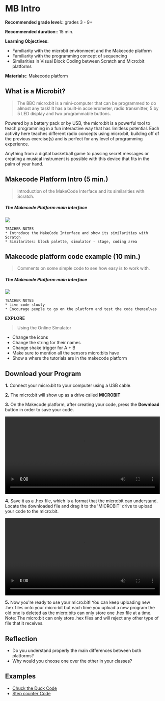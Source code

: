 
# MB Intro

**Recommended grade level:**: grades 3 - 9+

**Recommended duration:**: 15 min.

**Learning Objectives:**
* Familiarity with the microbit environment and the Makecode platform
* Familiarity with the programming concept of sequencing 
* Similarities in Visual Block Coding between Scratch and Micro:bit platforms


**Materials:**: Makecode platform

## What is a Microbit?
>The BBC micro:bit is a mini-computer that can be programmed to do almost any task! It has a built-in accelerometer, radio transmitter, 5 by 5 LED display and two programmable buttons. 

Powered by a battery pack or by USB, the micro:bit is a powerful tool to teach programming in a fun interactive way that has limitless potential. Each activity here teaches different radio concepts using micro:bit, building off of the previous exercise(s) and is perfect for any level of programming experience.

Anything from a digital basketball game to passing secret messages or creating a musical instrument is possible with this device that fits in the palm of your hand.



## Makecode Platform Intro  (5 min.)
> Introduction of the MakeCode Interface and its similarities with Scratch.

##### The Makecode Platform main interface
![](/assets/images/pm-mb0/mb0-1.png)

    TEACHER NOTES
    * Introduce the MakeCode Interface and show its similarities with Scratch
    * Similarites: block palette, simulator - stage, coding area

## Makecode platform code example (10 min.)
> Comments on some simple code to see how easy is to work with.

##### The Makecode Platform main interface
![](/assets/images/pm-mb0/mb0-2.png)

    TEACHER NOTES
    * Live code slowly
    * Encourage people to go on the platform and test the code themselves

**EXPLORE** 
> Using the Online Simulator

* Change the icons 
* Change the string for their names 
* Change shake trigger for A + B
* Make sure to mention all the sensors micro:bits have
* Show a where the tutorials are in the makecode platform 

## Download your Program
**1.** Connect your micro:bit to your computer using a USB cable.

**2.** The micro:bit will show up as a drive called **MICROBIT**

**3.** On the Makecode platform, after creating your code, press the **Download** button in order to save your code.
	
<video width="100%" height="" controls>
    <source src="/assets/images/videos/A.mp4" type="video/mp4">
</video>

**4.** Save it as a .hex file, which is a format that the micro:bit can understand.
Locate the downloaded file and drag it to the 'MICROBIT' drive to upload your code to the micro:bit.

<video width="100%" height="" controls>
    <source src="/assets/images/videos/B.mp4" type="video/mp4">
</video>

**5.** Now you're ready to use your micro:bit! You can keep uploading new .hex files onto your micro:bit but each time you upload a new program the old one is deleted as the micro:bits can only store one .hex file at a time.
Note: The micro:bit can only store .hex files and will reject any other type of file that it receives.



## Reflection
* Do you understand properly the main differences between both platforms?
* Why would you choose one over the other in your classes?


## Examples 
* [Chuck the Duck Code](https://makecode.microbit.org/_hVzKRPEcLRFf)
* [Step counter Code](https://makecode.microbit.org/_czqim101dc2a)


